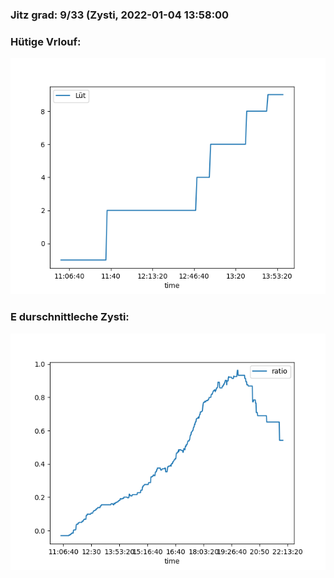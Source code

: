 ### Jitz grad: 9/33 (Zysti, 2022-01-04 13:58:00

### Hütige Vrlouf:
![Graph](Today.png)

### E durschnittleche Zysti:
![Graph](Zysti.png)